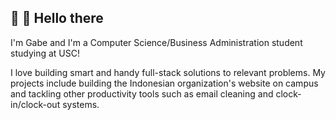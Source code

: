 ## 👋 👀 Hello there 

I'm Gabe and I'm a Computer Science/Business Administration student studying at USC!

I love building smart and handy full-stack solutions to relevant problems. My projects include building the Indonesian organization's website on campus and tackling other productivity tools such as email cleaning and clock-in/clock-out systems.
